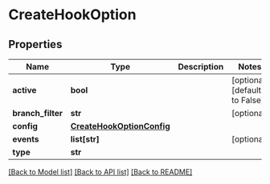 # CreateHookOption

## Properties
Name | Type | Description | Notes
------------ | ------------- | ------------- | -------------
**active** | **bool** |  | [optional] [default to False]
**branch_filter** | **str** |  | [optional] 
**config** | [**CreateHookOptionConfig**](CreateHookOptionConfig.md) |  | 
**events** | **list[str]** |  | [optional] 
**type** | **str** |  | 

[[Back to Model list]](../README.md#documentation-for-models) [[Back to API list]](../README.md#documentation-for-api-endpoints) [[Back to README]](../README.md)

